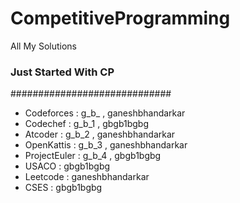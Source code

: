 # CompetitiveProgramming
All My Solutions

### Just Started With CP 

#############################

- Codeforces : g_b_ , ganeshbhandarkar
- Codechef : g_b_1 , gbgb1bgbg
- Atcoder : g_b_2 , ganeshbhandarkar
- OpenKattis : g_b_3 , ganeshbhandarkar
- ProjectEuler : g_b_4 , gbgb1bgbg
- USACO : gbgb1bgbg 
- Leetcode : ganeshbhandarkar
- CSES : gbgb1bgbg 